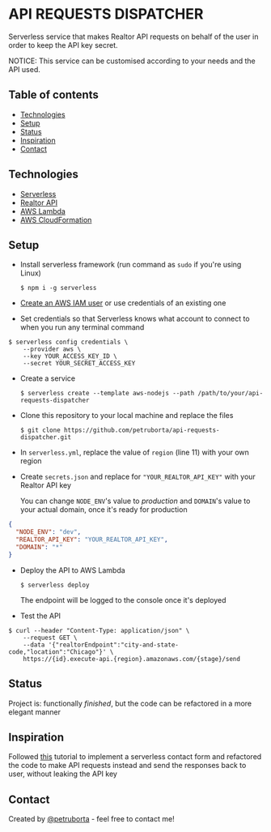 # API REQUESTS DISPATCHER

Serverless service that makes Realtor API requests on behalf of the user in order to keep the API key secret.

NOTICE: This service can be customised according to your needs and the API used.

## Table of contents

* [Technologies](#technologies)
* [Setup](#setup)
* [Status](#status)
* [Inspiration](#inspiration)
* [Contact](#contact)

## Technologies

* [Serverless](https://www.serverless.com/)
* [Realtor API](https://rapidapi.com/apidojo/api/realtor)
* [AWS Lambda](https://aws.amazon.com/lambda/)
* [AWS CloudFormation](https://aws.amazon.com/cloudformation/)

## Setup

* Install serverless framework (run command as `sudo` if you're using Linux)

  `$ npm i -g serverless`

* [Create an AWS IAM user](https://docs.aws.amazon.com/IAM/latest/UserGuide/id_users_create.html) or use credentials of an existing one

* Set credentials so that Serverless knows what account to connect to when you run any terminal command

```shell
$ serverless config credentials \
    --provider aws \
    --key YOUR_ACCESS_KEY_ID \
    --secret YOUR_SECRET_ACCESS_KEY
```

* Create a service

  `$ serverless create --template aws-nodejs --path /path/to/your/api-requests-dispatcher`

* Clone this repository to your local machine and replace the files

  `$ git clone https://github.com/petruborta/api-requests-dispatcher.git`

* In `serverless.yml`, replace the value of `region` (line 11) with your own region

* Create `secrets.json` and replace for `"YOUR_REALTOR_API_KEY"` with your Realtor API key

  You can change `NODE_ENV`'s value to _production_ and `DOMAIN`'s value to your actual domain, once it's ready for production

```json
{
  "NODE_ENV": "dev",
  "REALTOR_API_KEY": "YOUR_REALTOR_API_KEY",
  "DOMAIN": "*"
}
```

* Deploy the API to AWS Lambda

  `$ serverless deploy`

  The endpoint will be logged to the console once it's deployed

* Test the API

```shell
$ curl --header "Content-Type: application/json" \
    --request GET \
    --data '{"realtorEndpoint":"city-and-state-code,"location":"Chicago"}' \
    https://{id}.execute-api.{region}.amazonaws.com/{stage}/send
```

## Status

Project is: functionally _finished_, but the code can be refactored in a more elegant manner

## Inspiration

Followed [this](https://dev.to/adnanrahic/building-a-serverless-contact-form-with-aws-lambda-and-aws-ses-4jm0) tutorial to implement a serverless contact form and refactored the code to make API requests instead and send the responses back to user, without leaking the API key

## Contact

Created by [@petruborta](https://petruborta.com/) - feel free to contact me!
